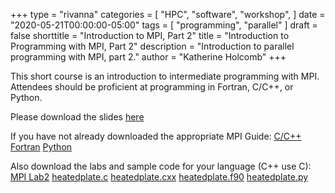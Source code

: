 +++
type = "rivanna"
categories = [
  "HPC",
  "software",
  "workshop",
]
date = "2020-05-21T00:00:00-05:00"
tags = [
  "programming",
  "parallel"
]
draft = false
shorttitle = "Introduction to MPI, Part 2"
title = "Introduction to Programming with MPI, Part 2"
description = "Introduction to parallel programming with MPI, part 2."
author = "Katherine Holcomb"
+++

This short course is an introduction to intermediate programming with MPI. Attendees should be proficient at programming in Fortran, C/C++, or Python.

Please download the slides [here](/files/MPI_2.pdf)

If you have not already downloaded the appropriate MPI Guide:
[C/C++](/files/MPI_Guide_C.pdf)
[Fortran](/files/MPI_Guide_Fortran.pdf)
[Python](/files/MPI_Guide_mpi4py.pdf)


Also download the labs and sample code for your language (C++ use C):
[MPI Lab2](/files/MPI_Lab2.pdf)
[heatedplate.c](/data/heatedplate.c)
[heatedplate.cxx](/data/heatedplate.cxx)
[heatedplate.f90](/data/heatedplate.f90)
[heatedplate.py](/data/heatedplate.py)
